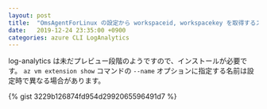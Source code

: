 ```yaml
---
layout: post
title:  "OmsAgentForLinux の設定から workspaceid, workspacekey を取得するスクリプト"
date:   2019-12-24 23:35:00 +0900
categories: azure CLI LogAnalytics
---
```


log-analytics は未だプレビュー段階のようですので、インストールが必要です。
`az vm extension show` コマンドの `--name` オプションに指定する名前は設定時で異なる場合があります。

{% gist 3229b126874fd954d2992065596491d7 %}

